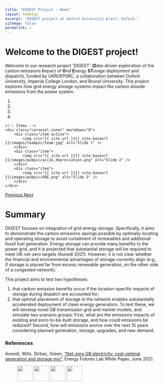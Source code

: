 ```yaml
---
title: "DIGEST Project - Home"
layout: homelay
excerpt: "DIGEST project at Oxford University &rarr; Oxford."
sitemap: false
permalink: /
---
```


# Welcome to the DIGEST project!  

Welcome to our research project 'DIGEST' (**D**ata-driven exploration of the carbon emissions **I**mpact of **G**rid **E**nergy **ST**orage deployment and dispatch), funded by UKRI/EPSRC, a collaboration between Oxford University, Imperial College London, and Brunel University. This project explores how grid energy storage systems impact the carbon dioxide emissions from the power system.

<div markdown="0" id="carousel" class="carousel slide" data-ride="carousel" data-interval="4000" data-pause="hover" >
    <!-- Menu -->
    <ol class="carousel-indicators">
        <li data-target="#carousel" data-slide-to="0" class="active"></li>
        <li data-target="#carousel" data-slide-to="1"></li>
        <li data-target="#carousel" data-slide-to="2"></li>
        <li data-target="#carousel" data-slide-to="3"></li>
    </ol>

    <!-- Items -->
    <div class="carousel-inner" markdown="0">
        <div class="item active">
            <img src="{{ site.url }}{{ site.baseurl }}/images/teampic/team.jpg" alt="Slide 1" />
        </div>
        <div class="item">
            <img src="{{ site.url }}{{ site.baseurl }}/images/pubpic/acc24_depreciation.png" alt="Slide 2" />
        </div>
        <div class="item">
            <img src="{{ site.url }}{{ site.baseurl }}/images/pubpic/OOE.png" alt="Slide 3" />
        </div>
    </div>
  <a class="left carousel-control" href="#carousel" role="button" data-slide="prev">
    <span class="glyphicon glyphicon-chevron-left" aria-hidden="true"></span>
    <span class="sr-only">Previous</span>
  </a>
  <a class="right carousel-control" href="#carousel" role="button" data-slide="next">
    <span class="glyphicon glyphicon-chevron-right" aria-hidden="true"></span>
    <span class="sr-only">Next</span>
  </a>
</div>

# Summary

DIGEST focuses on integration of grid energy storage. Specifically, it aims to demonstrate the carbon emissions savings possible by optimally locating and operating storage to avoid curtailment of renewables and additional fossil fuel generation. Energy storage can provide many benefits to the power grid, and it is projected that substantial storage will be required to meet UK net-zero targets (Aunedi 2021). However, it is not clear whether the financial and environmental advantages of storage currently align (e.g., if storage is placed far from excess renewable generation, on the other side of a congested network).

This project aims to test two hypotheses:

1. that carbon emission benefits occur if the location-specific impacts of storage during dispatch are accounted for;
2. that optimal placement of storage in the network enables substantially accelerated deployment of clean energy generators.
To test these, we will develop novel GB transmission grid and market models, and simulate two scenario groups: First, what are the emissions impacts of existing and soon-to-be-built storage, and how could emissions be reduced? Second, how will emissions evolve over the next 15 years considering planned generation, storage, upgrades, and new demand.

### References

Aunedi, Wills, Strbac, Green, [“Net-zero GB electricity: cost-optimal generation and storage mix”](https://www.imperial.ac.uk/energy-futures-lab/reports/white-papers/net-zero-gb-electricity/), Energy Futures Lab White Paper, June 2021.







<figure class="fourth">
  <img src="https://battery-intelligence-lab.github.io/dtw-cpp/docs_logo.png" style="height: 50px">
  <img src="https://eng.ox.ac.uk/images/logo.svg" style="height: 50px">
  <img src="https://www.ukri.org/wp-content/uploads/2022/03/ukri-epsrc-square-logo.png" style="height: 50px">
  <img src="https://www.brunel.ac.uk/static-main/img/brunel-logo.png" style="height: 50px">
</figure>
